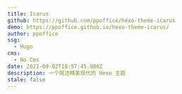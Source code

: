 ```yaml
---
title: Icarus
github: https://github.com/ppoffice/hexo-theme-icarus
demo: https://ppoffice.github.io/hexo-theme-icarus/
author: ppoffice
ssg:
  - Hugo
cms:
  - No Cms
date: 2021-09-02T18:57:45.000Z
description: 一个简洁精美现代的 Hexo 主题
stale: false
---
```

